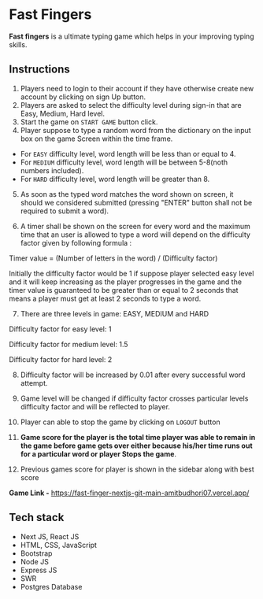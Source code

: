 # Fast Fingers

 **Fast fingers** is a ultimate typing game which helps in your improving typing skills.

## Instructions

1. Players need to login to their account if they have otherwise create new account by clicking on sign Up button.
2. Players are asked to select the difficulty level during sign-in that are Easy, Medium, Hard level.
3. Start the game on `START GAME` button click.
4. Player suppose to type a random word from the dictionary on the input box on the game Screen within the time frame.

- For `EASY` difficulty level, word length will be less than or equal to 4.
- For `MEDIUM` difficulty level, word length will be between 5-8(noth numbers included).
- For `HARD` difficulty level, word length will be greater than 8.

5. As soon as the typed word matches the word shown on screen, it should we considered submitted (pressing "ENTER" button shall not be required to submit a word).

6. A timer shall be shown on the screen for every word and the maximum time that an user is allowed to type a word will depend on the difficulty factor given by following formula :

Timer value = (Number of letters in the word) / (Difficulty factor)

Initially the difficulty factor would be 1 if suppose player selected easy level and it will keep increasing as the player progresses in the game and the timer value is guaranteed to be greater than or equal to 2 seconds that means a player must get at least 2 seconds to type a word.

7. There are three levels in game: EASY, MEDIUM and HARD

Difficulty factor for easy level: 1

Difficulty factor for medium level: 1.5

Difficulty factor for hard level: 2

8. Difficulty factor will be increased by 0.01 after every successful word attempt.

9. Game level will be changed if difficulty factor crosses particular levels difficulty factor and will be reflected to player.
10. Player can able to stop the game by clicking on `LOGOUT` button
11. **Game score for the player is the total time player was able to remain in the game before game gets over either because his/her time runs out for a particular word or player Stops the game**.
12. Previous games score for player is shown in the sidebar along with best score


**Game Link -** https://fast-finger-nextjs-git-main-amitbudhori07.vercel.app/

## Tech stack
- Next JS, React JS
- HTML, CSS, JavaScript
- Bootstrap
- Node JS
- Express JS
- SWR 
- Postgres Database
